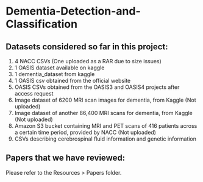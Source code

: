 # Dementia-Detection-and-Classification
## Datasets considered so far in this project:
1. 4 NACC CSVs (One uploaded as a RAR due to size issues)
2. 1 OASIS dataset available on kaggle
3. 1 dementia_dataset from kaggle
4. 1 OASIS csv obtained from the official website
5. OASIS CSVs obtained from the OASIS3 and OASIS4 projects after access request
6. Image dataset of 6200 MRI scan images for dementia, from Kaggle (Not uploaded)
7. Image dataset of another 86,400 MRI scans for dementia, from Kaggle (Not uploaded)
8. Amazon S3 bucket containing MRI and PET scans of 416 patients across a certain time period, provided by NACC (Not uploaded)
9. CSVs describing cerebrospinal fluid information and genetic information

## Papers that we have reviewed: 
Please refer to the Resources > Papers folder.